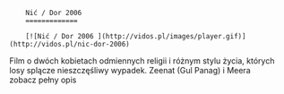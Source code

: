 
        Nić / Dor 2006 
        =============
        
        [![Nić / Dor 2006 ](http://vidos.pl/images/player.gif)](http://vidos.pl/nic-dor-2006)
        
        
 Film o dwóch kobietach odmiennych religii i różnym stylu życia, których losy splącze nieszczęśliwy wypadek. Zeenat (Gul Panag) i Meera zobacz pełny opis
    